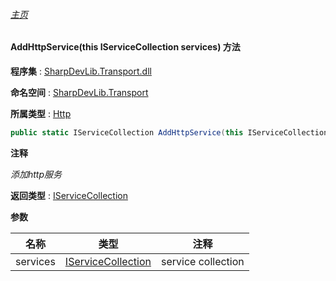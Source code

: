 ###### [主页](./Index.md "主页")

#### AddHttpService(this IServiceCollection services) 方法

**程序集** : [SharpDevLib.Transport.dll](./SharpDevLib.Transport.assembly.md "SharpDevLib.Transport.dll")

**命名空间** : [SharpDevLib.Transport](./SharpDevLib.Transport.namespace.md "SharpDevLib.Transport")

**所属类型** : [Http](./SharpDevLib.Transport.Http.md "Http")

``` csharp
public static IServiceCollection AddHttpService(this IServiceCollection services)
```

**注释**

*添加http服务*



**返回类型** : [IServiceCollection](https://learn.microsoft.com/en-us/dotnet/api/microsoft.extensions.dependencyinjection.iservicecollection "IServiceCollection")


**参数**

|名称|类型|注释|
|---|---|---|
|services|[IServiceCollection](https://learn.microsoft.com/en-us/dotnet/api/microsoft.extensions.dependencyinjection.iservicecollection "IServiceCollection")|service collection|


